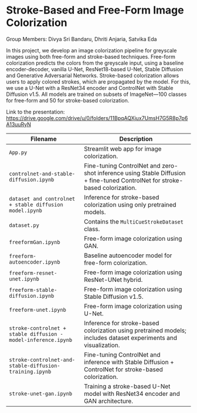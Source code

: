 # Stroke-Based and Free-Form Image Colorization

Group Members: Divya Sri Bandaru, Dhriti Anjaria, Satvika Eda

In this project, we develop an image colorization pipeline for greyscale images using 
both free-form and stroke-based techniques. Free-form colorization predicts 
the colors from the greyscale input, using a baseline encoder-decoder, 
vanilla U-Net, ResNet18-based U-Net, Stable Diffusion and Generative Adversarial Networks. 
Stroke-based colorization allows users to apply colored strokes, which are propagated by the model. 
For this, we use a U-Net with a ResNet34 encoder and ControlNet with Stable Diffusion v1.5. 
All models are trained on subsets of ImageNet—100 classes for free-form and 50 for stroke-based colorization.


Link to the presentation: https://drive.google.com/drive/u/0/folders/11BpqAQXjux7UmsH7G5R8p7p6A13uuRyN

| **Filename**                                                   | **Description**                                                                                                          |
|----------------------------------------------------------------|--------------------------------------------------------------------------------------------------------------------------|
| `App.py`                                                       | Streamlit web app for image colorization.                                                                                |
| `controlnet-and-stable-diffusion.ipynb`                        | Fine-tuning ControlNet and zero-shot inference using Stable Diffusion + fine-tuned ControlNet for stroke-based colorization. |
| `dataset and controlnet + stable diffusion model.ipynb`        | Inference for stroke-based colorization using only pretrained models.                                                   |
| `dataset.py`                                                   | Contains the `MultiCueStrokeDataset` class.                                                                             |
| `freeformGan.ipynb`                                            | Free-form image colorization using GAN.                                                                                 |
| `freeform-autoencoder.ipynb`                                   | Baseline autoencoder model for free-form colorization.                                                                  |
| `freeform-resnet-unet.ipynb`                                   | Free-form image colorization using ResNet-UNet hybrid.                                                                  |
| `freeform-stable-diffusion.ipynb`                              | Free-form image colorization using Stable Diffusion v1.5.                                                               |
| `freeform-unet.ipynb`                                          | Free-form image colorization using U-Net.                                                                               |
| `stroke-controlnet + stable diffusion -model-inference.ipynb`  | Inference for stroke-based colorization using pretrained models; includes dataset experiments and visualization.        |
| `stroke-controlnet-and-stable-diffusion-training.ipynb`        | Fine-tuning ControlNet and inference with Stable Diffusion + ControlNet for stroke-based colorization.                 |
| `stroke-unet-gan.ipynb`                                        | Training a stroke-based U-Net model with ResNet34 encoder and GAN architecture.                                         |
